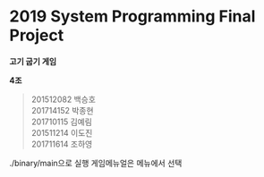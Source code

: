 2019 System Programming Final Project
===============================

**고기 굽기 게임**
  
**4조**
> 201512082 백승호    
201714152 박종현  
201710115 김예림  
201511214 이도진  
201711614 조하영

./binary/main으로 실행
게임메뉴얼은 메뉴에서 선택
